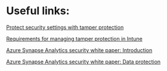 Useful links:
==

[Protect security settings with tamper protection](https://learn.microsoft.com/en-us/microsoft-365/security/defender-endpoint/prevent-changes-to-security-settings-with-tamper-protection?view=o365-worldwide)

[Requirements for managing tamper protection in Intune](https://learn.microsoft.com/en-us/microsoft-365/security/defender-endpoint/manage-tamper-protection-microsoft-endpoint-manager?view=o365-worldwide)

[Azure Synapse Analytics security white paper: Introduction](https://learn.microsoft.com/en-us/azure/synapse-analytics/guidance/security-white-paper-introduction)

[Azure Synapse Analytics security white paper: Data protection](https://learn.microsoft.com/en-us/azure/synapse-analytics/guidance/security-white-paper-data-protection)
